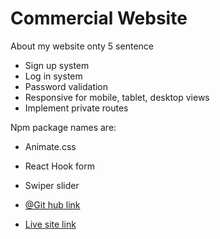 # Commercial Website

About my website onty 5 sentence
- Sign up system
- Log in system
- Password validation
- Responsive for mobile, tablet, desktop views
- Implement private routes


Npm package names are:

- Animate.css
- React Hook form
- Swiper slider


- [@Git hub link](https://github.com/programming-hero-web-course-4/b9a9-real-estate-rebahaider) 
- [Live site link]() 
